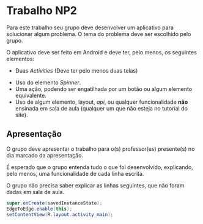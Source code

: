 # Trabalho NP2

Para este trabalho seu grupo deve desenvolver um aplicativo para solucionar algum problema. O tema do problema deve ser escolhido pelo grupo.

O aplicativo deve ser feito em Android e deve ter, pelo menos, os seguintes elementos:

- Duas *Activities* (Deve ter pelo menos duas telas)
<!-- - O uso do comando *if* -->
- Uso do elemento *Spinner*.
- Uma ação, podendo ser engatilhada por um botão ou algum elemento equivalente.
- Uso de algum elemento, layout, *api*, ou qualquer funcionalidade **não** ensinada em sala de aula (qualquer um que não esteja no tutorial do site).

## Apresentação

O grupo deve apresentar o trabalho para o(s) professor(es) presente(s) no dia marcado da apresentação.

É esperado que o grupo entenda tudo o que foi desenvolvido, explicando, pelo menos, uma funcionalidade de cada linha escrita.

O grupo não precisa saber explicar as linhas seguintes, que não foram dadas em sala de aula. 

```java
super.onCreate(savedInstanceState);
EdgeToEdge.enable(this);
setContentView(R.layout.activity_main);
```


